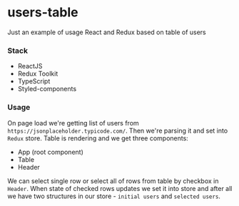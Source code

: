 # users-table

Just an example of usage React and Redux based on table of users

### Stack

- ReactJS
- Redux Toolkit
- TypeScript
- Styled-components

### Usage

On page load we're getting list of users from `https://jsonplaceholder.typicode.com/`.
Then we're parsing it and set into `Redux` store. Table is rendering and we get three components:

- App (root component)
- Table
- Header

We can select single row or select all of rows from table by checkbox in `Header`.
When state of checked rows updates we set it into store and after all we have two structures
in our store - `initial users` and `selected users`.
